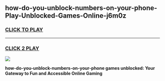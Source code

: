 
## how-do-you-unblock-numbers-on-your-phone-Play-Unblocked-Games-Online-j6m0z
<h3>
<a href="https://premium76.site?title=how-do-you-unblock-numbers-on-your-phone&ref=25A">CLICK TO PLAY</a></h3>
<hr>

<h3>
<a href="https://premium76.site?title=how-do-you-unblock-numbers-on-your-phone&ref=25A">CLICK 2 PLAY</a>
  
</h3>

<a href="https://premium76.site?title=how-do-you-unblock-numbers-on-your-phone&ref=25A"><img src="https://clearcache.store/games.png"></a>


**how-do-you-unblock-numbers-on-your-phone games unblocked: Your Gateway to Fun and Accessible Online Gaming**
